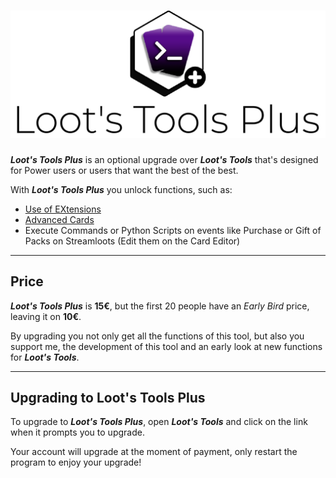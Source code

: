 # ![LootsToolsPlus](img/LTPlus.png)

***Loot's Tools Plus*** is an optional upgrade over ***Loot's Tools*** that's designed for Power users or users that want the best of the best.

With ***Loot's Tools Plus*** you unlock functions, such as:

- [Use of EXtensions](../extensions)
- [Advanced Cards](../cards/advCards.md)
- Execute Commands or Python Scripts on events like Purchase or Gift of Packs on Streamloots (Edit them on the Card Editor)

---

## Price

***Loot's Tools Plus*** is **15€**, but the first 20 people have an *Early Bird* price, leaving it on **10€**.

By upgrading you not only get all the functions of this tool, but also you support me, the development of this tool and an early look at new functions for ***Loot's Tools***.

---

## Upgrading to Loot's Tools Plus

To upgrade to ***Loot's Tools Plus***, open ***Loot's Tools*** and click on the link when it prompts you to upgrade.

Your account will upgrade at the moment of payment, only restart the program to enjoy your upgrade!
